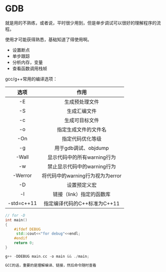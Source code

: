 # GDB

就是用的不熟练，或者说，平时很少用到，但是单步调试可以很好的理解程序的流程。

使用才可能获得熟悉，基础知道了得使用啊。

* 设置断点
* 单步跟踪
* 分析内存，变量
* 查看函数调用栈帧



gcc/g++常用的编译选项：

|    选项    |               作用               |
| :--------: | :------------------------------: |
|     -E     |          生成预处理文件          |
|     -S     |           生成汇编文件           |
|     -c     |          生成可目标文件          |
|     -o     |       指定生成文件的文件名       |
|    -On     |         指定代码优化等级         |
|     -g     |       用于gdb调试、objdump       |
|   -Wall    |   显示代码中的所有warning行为    |
|     -w     |   禁止显示代码中的warning行为    |
|  -Werror   | 将代码中的warning行为视为为error |
|     -D     |           设置预定义宏           |
|     -l     |     链接（link）指定的函数库     |
| -std=c++11 |   指定编译代码的C++标准为C++11   |



```C++
// for -D
int main()
{
    #ifdef DEBUG
     std::cout<<"for debug"<<endl;
    #endif
    return 0;
}

g++ -DDEBUG main.cc -o main && ./main;

GCC的话，重要的是理解编译、链接，然后命令随时查看
```

